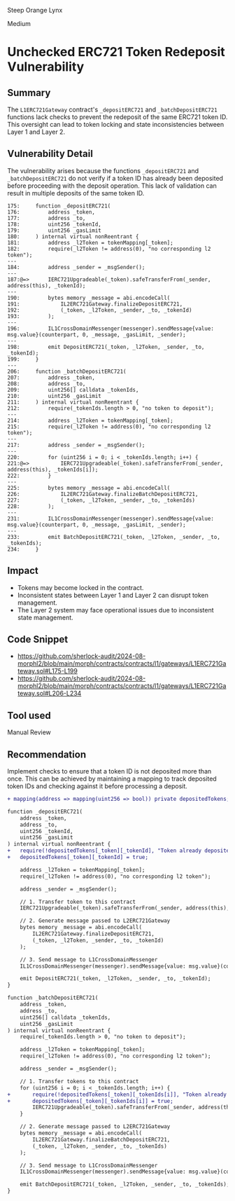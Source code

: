 Steep Orange Lynx

Medium

# Unchecked ERC721 Token Redeposit Vulnerability

## Summary
The `L1ERC721Gateway` contract's `_depositERC721` and `_batchDepositERC721` functions lack checks to prevent the redeposit of the same ERC721 token ID. This oversight can lead to token locking and state inconsistencies between Layer 1 and Layer 2.

## Vulnerability Detail
The vulnerability arises because the functions `_depositERC721` and `_batchDepositERC721` do not verify if a token ID has already been deposited before proceeding with the deposit operation. This lack of validation can result in multiple deposits of the same token ID.
```solidity
175:     function _depositERC721(
176:         address _token,
177:         address _to,
178:         uint256 _tokenId,
179:         uint256 _gasLimit
180:     ) internal virtual nonReentrant {
181:         address _l2Token = tokenMapping[_token];
182:         require(_l2Token != address(0), "no corresponding l2 token");
---
184:         address _sender = _msgSender();
---
187:@=>      IERC721Upgradeable(_token).safeTransferFrom(_sender, address(this), _tokenId);
---
190:         bytes memory _message = abi.encodeCall(
191:             IL2ERC721Gateway.finalizeDepositERC721,
192:             (_token, _l2Token, _sender, _to, _tokenId)
193:         );
---
196:         IL1CrossDomainMessenger(messenger).sendMessage{value: msg.value}(counterpart, 0, _message, _gasLimit, _sender);
---
198:         emit DepositERC721(_token, _l2Token, _sender, _to, _tokenId);
199:     }
---
206:     function _batchDepositERC721(
207:         address _token,
208:         address _to,
209:         uint256[] calldata _tokenIds,
210:         uint256 _gasLimit
211:     ) internal virtual nonReentrant {
212:         require(_tokenIds.length > 0, "no token to deposit");
---
214:         address _l2Token = tokenMapping[_token];
215:         require(_l2Token != address(0), "no corresponding l2 token");
---
217:         address _sender = _msgSender();
---
220:         for (uint256 i = 0; i < _tokenIds.length; i++) {
221:@=>          IERC721Upgradeable(_token).safeTransferFrom(_sender, address(this), _tokenIds[i]);
222:         }
---
225:         bytes memory _message = abi.encodeCall(
226:             IL2ERC721Gateway.finalizeBatchDepositERC721,
227:             (_token, _l2Token, _sender, _to, _tokenIds)
228:         );
---
231:         IL1CrossDomainMessenger(messenger).sendMessage{value: msg.value}(counterpart, 0, _message, _gasLimit, _sender);
---
233:         emit BatchDepositERC721(_token, _l2Token, _sender, _to, _tokenIds);
234:     }
```

## Impact
- Tokens may become locked in the contract.
- Inconsistent states between Layer 1 and Layer 2 can disrupt token management.
- The Layer 2 system may face operational issues due to inconsistent state management.

## Code Snippet
- https://github.com/sherlock-audit/2024-08-morphl2/blob/main/morph/contracts/contracts/l1/gateways/L1ERC721Gateway.sol#L175-L199
- https://github.com/sherlock-audit/2024-08-morphl2/blob/main/morph/contracts/contracts/l1/gateways/L1ERC721Gateway.sol#L206-L234

## Tool used

Manual Review

## Recommendation
Implement checks to ensure that a token ID is not deposited more than once. This can be achieved by maintaining a mapping to track deposited token IDs and checking against it before processing a deposit.
```diff
+ mapping(address => mapping(uint256 => bool)) private depositedTokens;

function _depositERC721(
    address _token,
    address _to,
    uint256 _tokenId,
    uint256 _gasLimit
) internal virtual nonReentrant {
+   require(!depositedTokens[_token][_tokenId], "Token already deposited");
+   depositedTokens[_token][_tokenId] = true;

    address _l2Token = tokenMapping[_token];
    require(_l2Token != address(0), "no corresponding l2 token");

    address _sender = _msgSender();

    // 1. Transfer token to this contract
    IERC721Upgradeable(_token).safeTransferFrom(_sender, address(this), _tokenId);

    // 2. Generate message passed to L2ERC721Gateway
    bytes memory _message = abi.encodeCall(
        IL2ERC721Gateway.finalizeDepositERC721,
        (_token, _l2Token, _sender, _to, _tokenId)
    );

    // 3. Send message to L1CrossDomainMessenger
    IL1CrossDomainMessenger(messenger).sendMessage{value: msg.value}(counterpart, 0, _message, _gasLimit, _sender);

    emit DepositERC721(_token, _l2Token, _sender, _to, _tokenId);
}

function _batchDepositERC721(
    address _token,
    address _to,
    uint256[] calldata _tokenIds,
    uint256 _gasLimit
) internal virtual nonReentrant {
    require(_tokenIds.length > 0, "no token to deposit");

    address _l2Token = tokenMapping[_token];
    require(_l2Token != address(0), "no corresponding l2 token");

    address _sender = _msgSender();

    // 1. Transfer tokens to this contract
    for (uint256 i = 0; i < _tokenIds.length; i++) {
+       require(!depositedTokens[_token][_tokenIds[i]], "Token already deposited");
+       depositedTokens[_token][_tokenIds[i]] = true;
        IERC721Upgradeable(_token).safeTransferFrom(_sender, address(this), _tokenIds[i]);
    }

    // 2. Generate message passed to L2ERC721Gateway
    bytes memory _message = abi.encodeCall(
        IL2ERC721Gateway.finalizeBatchDepositERC721,
        (_token, _l2Token, _sender, _to, _tokenIds)
    );

    // 3. Send message to L1CrossDomainMessenger
    IL1CrossDomainMessenger(messenger).sendMessage{value: msg.value}(counterpart, 0, _message, _gasLimit, _sender);

    emit BatchDepositERC721(_token, _l2Token, _sender, _to, _tokenIds);
}
```